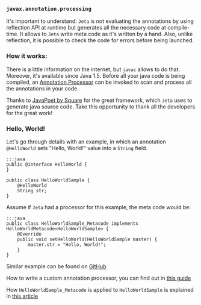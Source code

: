 ### `javax.annotation.processing`

It's important to understand: `Jeta` is not evaluating the annotations by using reflection API at runtime but generates all the necessary code at compile-time. It allows to `Jeta` write meta code as it's written by a hand. Also, unlike reflection, it is possible to check the code for errors before being launched.


### How it works:
There is a little information on the internet, but `javac` allows to do that. Moreover, it's available since   Java <span class="label label-info">1.5</span>. Before all your java code is being compiled, an [Annotation Processor](https://docs.oracle.com/javase/7/docs/api/javax/annotation/processing/Processor.html) can be invoked to scan and process all the annotations in your code.

<span class="label label-success">Thanks to</span>  [JavaPoet by Square](https://github.com/square/javapoet) for the great framework, which `Jeta` uses to generate java source code. Take this opportunity to thank all the developers for the great work!

### Hello, World!
Let's go through details with an example, in which an annotation `@HelloWorld` sets "Hello, World!" value into a `String` field.

    :::java
    public @interface HelloWorld {
    }

    public class HelloWorldSample {
        @HelloWorld
        String str;
    }

Assume if `Jeta` had a processor for this example, the meta code would be:

    :::java
    public class HelloWorldSample_Metacode implements HelloWorldMetacode<HelloWorldSample> {
        @Override
        public void setHelloWorld(HelloWorldSample master) {
            master.str = "Hello, World!";
        }
    }

Similar example can be found on [GitHub](https://github.com/brooth/jeta-samples)

How to write a custom annotation processor, you can find out in [this guide](/guide/custom-processor)

How `HelloWorldSample_Metacode` is applied to `HelloWorldSample` is explained in [this article](/guide/at-runtime)


